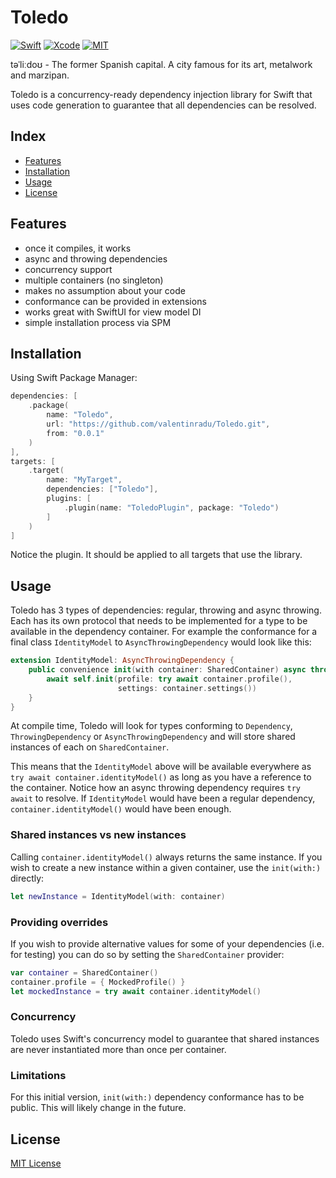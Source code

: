 # Toledo

[![Swift](https://img.shields.io/badge/Swift-5.6-orange.svg?style=for-the-badge&logo=swift)](https://swift.org)
[![Xcode](https://img.shields.io/badge/Xcode-13-blue.svg?style=for-the-badge&logo=Xcode&logoColor=white)](https://developer.apple.com/xcode)
[![MIT](https://img.shields.io/badge/license-MIT-black.svg?style=for-the-badge)](https://opensource.org/licenses/MIT)

təˈliːdoʊ - The former Spanish capital. A city famous for its art, metalwork and marzipan.

Toledo is a concurrency-ready dependency injection library for Swift that uses code generation to guarantee that all dependencies can be resolved.

## Index
* [Features](#features)
* [Installation](#installation)
* [Usage](#usage)
* [License](#license)

## Features

- once it compiles, it works
- async and throwing dependencies
- concurrency support
- multiple containers (no singleton)
- makes no assumption about your code
- conformance can be provided in extensions
- works great with SwiftUI for view model DI
- simple installation process via SPM 

## Installation

Using Swift Package Manager:
```swift
dependencies: [
    .package(
        name: "Toledo",
        url: "https://github.com/valentinradu/Toledo.git",
        from: "0.0.1"
    )
],
targets: [
    .target(
        name: "MyTarget",
        dependencies: ["Toledo"],
        plugins: [
            .plugin(name: "ToledoPlugin", package: "Toledo")
        ]
    )
]
```

Notice the plugin. It should be applied to all targets that use the library.

## Usage 

Toledo has 3 types of dependencies: regular, throwing and async throwing. Each has its own protocol that needs to be implemented for a type to be available in the dependency container. For example the conformance for a final class `IdentityModel` to `AsyncThrowingDependency` would look like this:

```swift
extension IdentityModel: AsyncThrowingDependency {
    public convenience init(with container: SharedContainer) async throws {
        await self.init(profile: try await container.profile(),
                        settings: container.settings())
    }
}
```

At compile time, Toledo will look for types conforming to `Dependency`, `ThrowingDependency` or `AsyncThrowingDependency` and will store shared instances of each on `SharedContainer`.

This means that the `IdentityModel` above will be available everywhere as `try await container.identityModel()` as long as you have a reference to the container. Notice how an async throwing dependency requires `try await` to resolve. If `IdentityModel` would have been a regular dependency, `container.identityModel()` would have been enough.

### Shared instances vs new instances

Calling `container.identityModel()` always returns the same instance. If you wish to create a new instance within a given container, use the `init(with:)` directly:

```swift
let newInstance = IdentityModel(with: container)
```

### Providing overrides

If you wish to provide alternative values for some of your dependencies (i.e. for testing) you can do so by setting the `SharedContainer` provider:

```swift
var container = SharedContainer()
container.profile = { MockedProfile() }
let mockedInstance = try await container.identityModel()
```

### Concurrency

Toledo uses Swift's concurrency model to guarantee that shared instances are never instantiated more than once per container.

### Limitations

For this initial version, `init(with:)` dependency conformance has to be public. This will likely change in the future.

## License
[MIT License](LICENSE)
